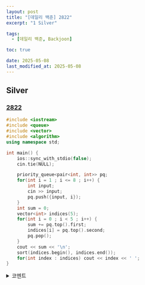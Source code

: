 ```yaml
---
layout: post
title: "[데일리 백준] 2822"
excerpt: "1 Silver"

tags:
  - [데일리 백준, Backjoon]

toc: true

date: 2025-05-08
last_modified_at: 2025-05-08
---
```

## Silver
### [2822][def]

```c++
#include <iostream>
#include <queue>
#include <vector>
#include <algorithm>
using namespace std;

int main() {
    ios::sync_with_stdio(false);
    cin.tie(NULL);

    priority_queue<pair<int, int>> pq;
    for(int i = 1 ; i <= 8 ; i++) {
        int input;
        cin >> input;
        pq.push({input, i});
    }
    int sum = 0;
    vector<int> indices(5);
    for(int i = 0 ; i < 5 ; i++) {
        sum += pq.top().first;
        indices[i] = pq.top().second;
        pq.pop();
    }
    cout << sum << '\n';
    sort(indices.begin(), indices.end());
    for(int index : indices) cout << index << ' ';
}
```

<details>
<summary>코멘트</summary>
<div markdown="1">

- 정렬 (날먹)

</div>
</details>

[def]: https://www.acmicpc.net/problem/2822